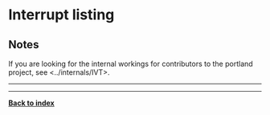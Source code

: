 # Interrupt listing
## Notes
If you are looking for the internal workings for contributors to the portland project, see <../internals/IVT>.

---

---
**[Back to index](index)**
